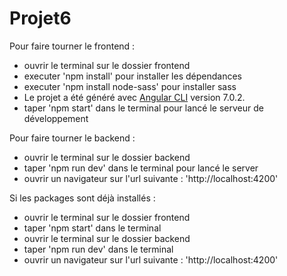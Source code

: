 # Projet6

Pour faire tourner le frontend :
 - ouvrir le terminal sur le dossier frontend
 - executer 'npm install' pour installer les dépendances
 - executer 'npm install node-sass' pour installer sass
 - Le projet a été généré avec [Angular CLI](https://github.com/angular/angular-cli) version 7.0.2.
 - taper 'npm start' dans le terminal pour lancé le serveur de développement

Pour faire tourner le backend :
 - ouvrir le terminal sur le dossier backend
 - taper 'npm run dev' dans le terminal pour lancé le server
 - ouvrir un navigateur sur l'url suivante : 'http://localhost:4200'
 
Si les packages sont déjà installés :
 - ouvrir le terminal sur le dossier frontend
 - taper 'npm start' dans le terminal
 - ouvrir le terminal sur le dossier backend
 - taper 'npm run dev' dans le terminal
 - ouvrir un navigateur sur l'url suivante : 'http://localhost:4200'
